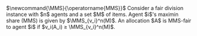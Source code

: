 <span class="invisible">
$\newcommand{\MMS}{\operatorname{MMS}}$
</span>
Consider a fair division instance with $n$ agents and a set $M$ of items.
Agent $i$'s maximin share (MMS) is given by $\MMS_{v_i}^n(M)$.
An allocation $A$ is MMS-fair to agent $i$ if $v_i(A_i) ≥ \MMS_{v_i}^n(M)$.
